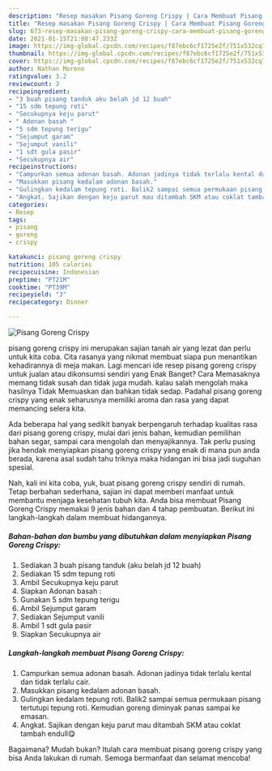 ```yaml
---
description: "Resep masakan Pisang Goreng Crispy | Cara Membuat Pisang Goreng Crispy Yang Enak dan Simpel"
title: "Resep masakan Pisang Goreng Crispy | Cara Membuat Pisang Goreng Crispy Yang Enak dan Simpel"
slug: 673-resep-masakan-pisang-goreng-crispy-cara-membuat-pisang-goreng-crispy-yang-enak-dan-simpel
date: 2021-01-15T21:08:47.233Z
image: https://img-global.cpcdn.com/recipes/f87ebc6cf1725e2f/751x532cq70/pisang-goreng-crispy-foto-resep-utama.jpg
thumbnail: https://img-global.cpcdn.com/recipes/f87ebc6cf1725e2f/751x532cq70/pisang-goreng-crispy-foto-resep-utama.jpg
cover: https://img-global.cpcdn.com/recipes/f87ebc6cf1725e2f/751x532cq70/pisang-goreng-crispy-foto-resep-utama.jpg
author: Nathan Moreno
ratingvalue: 3.2
reviewcount: 3
recipeingredient:
- "3 buah pisang tanduk aku belah jd 12 buah"
- "15 sdm tepung roti"
- "Secukupnya keju parut"
- " Adonan basah "
- "5 sdm tepung terigu"
- "Sejumput garam"
- "Sejumput vanili"
- "1 sdt gula pasir"
- "Secukupnya air"
recipeinstructions:
- "Campurkan semua adonan basah. Adonan jadinya tidak terlalu kental dan tidak terlalu cair."
- "Masukkan pisang kedalam adonan basah."
- "Gulingkan kedalam tepung roti. Balik2 sampai semua permukaan pisang tertutupi tepung roti. Kemudian goreng diminyak panas sampai ke emasan."
- "Angkat. Sajikan dengan keju parut mau ditambah SKM atau coklat tambah endull😋"
categories:
- Resep
tags:
- pisang
- goreng
- crispy

katakunci: pisang goreng crispy 
nutrition: 105 calories
recipecuisine: Indonesian
preptime: "PT21M"
cooktime: "PT39M"
recipeyield: "3"
recipecategory: Dinner

---
```



![Pisang Goreng Crispy](https://img-global.cpcdn.com/recipes/f87ebc6cf1725e2f/751x532cq70/pisang-goreng-crispy-foto-resep-utama.jpg)


pisang goreng crispy ini merupakan sajian tanah air yang lezat dan perlu untuk kita coba. Cita rasanya yang nikmat membuat siapa pun menantikan kehadirannya di meja makan.
Lagi mencari ide resep pisang goreng crispy untuk jualan atau dikonsumsi sendiri yang Enak Banget? Cara Memasaknya memang tidak susah dan tidak juga mudah. kalau salah mengolah maka hasilnya Tidak Memuaskan dan bahkan tidak sedap. Padahal pisang goreng crispy yang enak seharusnya memiliki aroma dan rasa yang dapat memancing selera kita.

Ada beberapa hal yang sedikit banyak berpengaruh terhadap kualitas rasa dari pisang goreng crispy, mulai dari jenis bahan, kemudian pemilihan bahan segar, sampai cara mengolah dan menyajikannya. Tak perlu pusing jika hendak menyiapkan pisang goreng crispy yang enak di mana pun anda berada, karena asal sudah tahu triknya maka hidangan ini bisa jadi suguhan spesial.




Nah, kali ini kita coba, yuk, buat pisang goreng crispy sendiri di rumah. Tetap berbahan sederhana, sajian ini dapat memberi manfaat untuk membantu menjaga kesehatan tubuh kita. Anda bisa membuat Pisang Goreng Crispy memakai 9 jenis bahan dan 4 tahap pembuatan. Berikut ini langkah-langkah dalam membuat hidangannya.

<!--inarticleads1-->

##### Bahan-bahan dan bumbu yang dibutuhkan dalam menyiapkan Pisang Goreng Crispy:

1. Sediakan 3 buah pisang tanduk (aku belah jd 12 buah)
1. Sediakan 15 sdm tepung roti
1. Ambil Secukupnya keju parut
1. Siapkan  Adonan basah :
1. Gunakan 5 sdm tepung terigu
1. Ambil Sejumput garam
1. Sediakan Sejumput vanili
1. Ambil 1 sdt gula pasir
1. Siapkan Secukupnya air




<!--inarticleads2-->

##### Langkah-langkah membuat Pisang Goreng Crispy:

1. Campurkan semua adonan basah. Adonan jadinya tidak terlalu kental dan tidak terlalu cair.
1. Masukkan pisang kedalam adonan basah.
1. Gulingkan kedalam tepung roti. Balik2 sampai semua permukaan pisang tertutupi tepung roti. Kemudian goreng diminyak panas sampai ke emasan.
1. Angkat. Sajikan dengan keju parut mau ditambah SKM atau coklat tambah endull😋




Bagaimana? Mudah bukan? Itulah cara membuat pisang goreng crispy yang bisa Anda lakukan di rumah. Semoga bermanfaat dan selamat mencoba!
